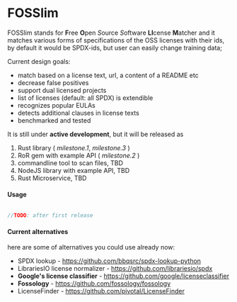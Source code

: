 # FOSSlim

FOSSlim stands for **F**ree **O**pen *S*ource *S*oftware **LI**cense **M**atcher and
it matches various forms of specifications of the OSS licenses with their ids, by default it would be SPDX-ids, 
but user can easily change training data;


Current design goals:

* match based on a license text, url, a content of a README etc
* decrease false positives
* support dual licensed projects
* list of licenses (default: all SPDX) is extendible
* recognizes popular EULAs
* detects additional clauses in license texts
* benchmarked and tested


It is still under **active development**, but it will be released as 

1. Rust library ( *milestone.1*, *milestone.3* )
2. RoR gem with example API ( *milestone.2* )
3. commandline tool to scan files, TBD
4. NodeJS library with example API, TBD
5. Rust Microservice, TBD


#### Usage

```rust

//TODO: after first release
```


#### Current alternatives

here are some of alternatives you could use already now:

* SPDX lookup - https://github.com/bbqsrc/spdx-lookup-python
* LibrariesIO license normalizer - https://github.com/librariesio/spdx
* **Google's license classifier** - https://github.com/google/licenseclassifier
* **Fossology** - https://github.com/fossology/fossology
* LicenseFinder - https://github.com/pivotal/LicenseFinder
